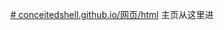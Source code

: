 [# conceitedshell.github.io/网页/html](https://conceitedshell.github.io/%E7%BD%91%E9%A1%B5/html/index.html)
主页从这里进
